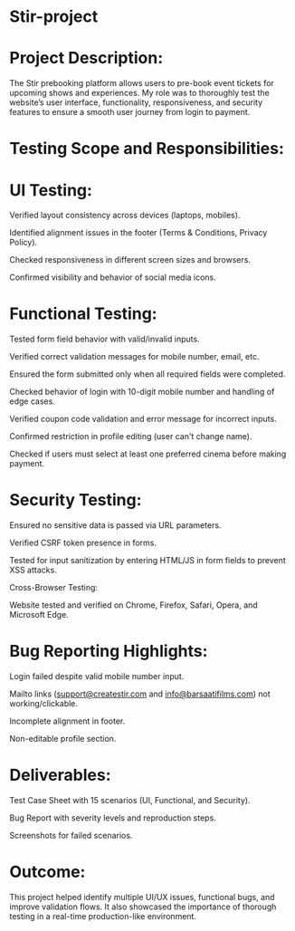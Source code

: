 # Stir-project
# Project Description:
The Stir prebooking platform allows users to pre-book event tickets for upcoming shows and experiences. My role was to thoroughly test the website’s user interface, functionality, responsiveness, and security features to ensure a smooth user journey from login to payment.

# Testing Scope and Responsibilities:
# UI Testing:

Verified layout consistency across devices (laptops, mobiles).

Identified alignment issues in the footer (Terms & Conditions, Privacy Policy).

Checked responsiveness in different screen sizes and browsers.

Confirmed visibility and behavior of social media icons.

# Functional Testing:

Tested form field behavior with valid/invalid inputs.

Verified correct validation messages for mobile number, email, etc.

Ensured the form submitted only when all required fields were completed.

Checked behavior of login with 10-digit mobile number and handling of edge cases.

Verified coupon code validation and error message for incorrect inputs.

Confirmed restriction in profile editing (user can't change name).

Checked if users must select at least one preferred cinema before making payment.

# Security Testing:

Ensured no sensitive data is passed via URL parameters.

Verified CSRF token presence in forms.

Tested for input sanitization by entering HTML/JS in form fields to prevent XSS attacks.

Cross-Browser Testing:

Website tested and verified on Chrome, Firefox, Safari, Opera, and Microsoft Edge.

# Bug Reporting Highlights:
Login failed despite valid mobile number input.

Mailto links (support@createstir.com and info@barsaatifilms.com) not working/clickable.

Incomplete alignment in footer.

Non-editable profile section.

# Deliverables:
Test Case Sheet with 15 scenarios (UI, Functional, and Security).

Bug Report with severity levels and reproduction steps.

Screenshots for failed scenarios.

# Outcome:
This project helped identify multiple UI/UX issues, functional bugs, and improve validation flows. It also showcased the importance of thorough testing in a real-time production-like environment.

